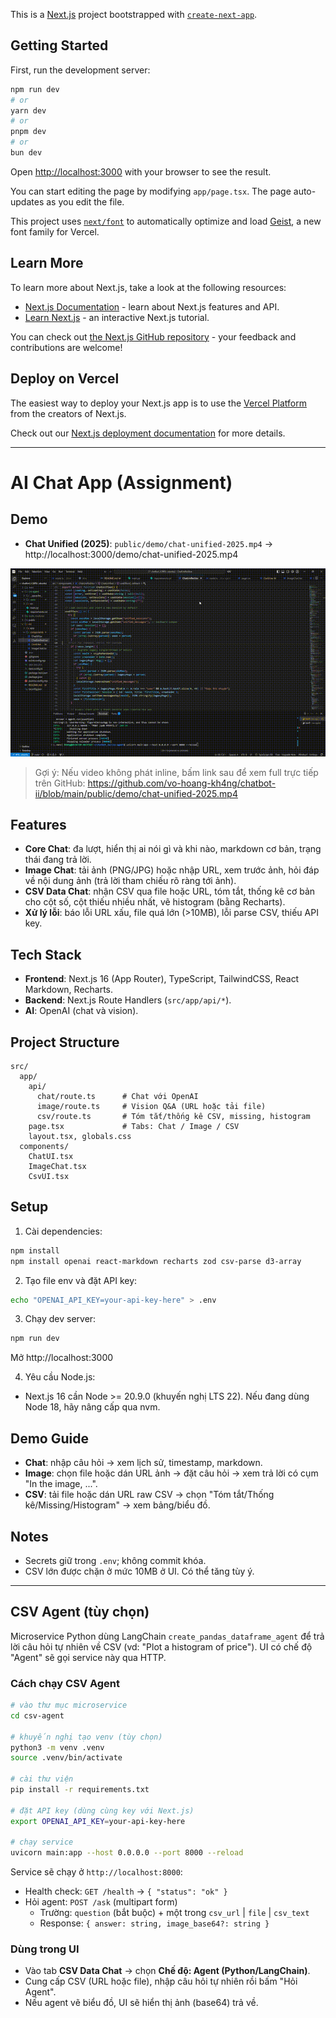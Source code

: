 This is a [Next.js](https://nextjs.org) project bootstrapped with [`create-next-app`](https://nextjs.org/docs/app/api-reference/cli/create-next-app).

## Getting Started

First, run the development server:

```bash
npm run dev
# or
yarn dev
# or
pnpm dev
# or
bun dev
```

Open [http://localhost:3000](http://localhost:3000) with your browser to see the result.

You can start editing the page by modifying `app/page.tsx`. The page auto-updates as you edit the file.

This project uses [`next/font`](https://nextjs.org/docs/app/building-your-application/optimizing/fonts) to automatically optimize and load [Geist](https://vercel.com/font), a new font family for Vercel.

## Learn More

To learn more about Next.js, take a look at the following resources:

- [Next.js Documentation](https://nextjs.org/docs) - learn about Next.js features and API.
- [Learn Next.js](https://nextjs.org/learn) - an interactive Next.js tutorial.

You can check out [the Next.js GitHub repository](https://github.com/vercel/next.js) - your feedback and contributions are welcome!

## Deploy on Vercel

The easiest way to deploy your Next.js app is to use the [Vercel Platform](https://vercel.com/new?utm_medium=default-template&filter=next.js&utm_source=create-next-app&utm_campaign=create-next-app-readme) from the creators of Next.js.

Check out our [Next.js deployment documentation](https://nextjs.org/docs/app/building-your-application/deploying) for more details.

---

# AI Chat App (Assignment)

## Demo

- **Chat Unified (2025)**: `public/demo/chat-unified-2025.mp4` → http://localhost:3000/demo/chat-unified-2025.mp4

[![Watch the demo](public/demo/chat-unified-2025.gif)](https://raw.githubusercontent.com/vo-hoang-kh4ng/chatbot-ii/main/public/demo/chat-unified-2025.mp4)

> Gợi ý: Nếu video không phát inline, bấm link sau để xem full trực tiếp trên GitHub:
> https://github.com/vo-hoang-kh4ng/chatbot-ii/blob/main/public/demo/chat-unified-2025.mp4

## Features

- **Core Chat**: đa lượt, hiển thị ai nói gì và khi nào, markdown cơ bản, trạng thái đang trả lời.
- **Image Chat**: tải ảnh (PNG/JPG) hoặc nhập URL, xem trước ảnh, hỏi đáp về nội dung ảnh (trả lời tham chiếu rõ ràng tới ảnh).
- **CSV Data Chat**: nhận CSV qua file hoặc URL, tóm tắt, thống kê cơ bản cho cột số, cột thiếu nhiều nhất, vẽ histogram (bằng Recharts).
- **Xử lý lỗi**: báo lỗi URL xấu, file quá lớn (>10MB), lỗi parse CSV, thiếu API key.

## Tech Stack

- **Frontend**: Next.js 16 (App Router), TypeScript, TailwindCSS, React Markdown, Recharts.
- **Backend**: Next.js Route Handlers (`src/app/api/*`).
- **AI**: OpenAI (chat và vision).

## Project Structure

```
src/
  app/
    api/
      chat/route.ts      # Chat với OpenAI
      image/route.ts     # Vision Q&A (URL hoặc tải file)
      csv/route.ts       # Tóm tắt/thống kê CSV, missing, histogram
    page.tsx             # Tabs: Chat / Image / CSV
    layout.tsx, globals.css
  components/
    ChatUI.tsx
    ImageChat.tsx
    CsvUI.tsx
```

## Setup

1. Cài dependencies:
```bash
npm install
npm install openai react-markdown recharts zod csv-parse d3-array
```

2. Tạo file env và đặt API key:
```bash
echo "OPENAI_API_KEY=your-api-key-here" > .env
```

3. Chạy dev server:
```bash
npm run dev
```
Mở http://localhost:3000

4. Yêu cầu Node.js:
- Next.js 16 cần Node >= 20.9.0 (khuyến nghị LTS 22). Nếu đang dùng Node 18, hãy nâng cấp qua nvm.

## Demo Guide

- **Chat**: nhập câu hỏi → xem lịch sử, timestamp, markdown.
- **Image**: chọn file hoặc dán URL ảnh → đặt câu hỏi → xem trả lời có cụm "In the image, ...".
- **CSV**: tải file hoặc dán URL raw CSV → chọn "Tóm tắt/Thống kê/Missing/Histogram" → xem bảng/biểu đồ.

## Notes

- Secrets giữ trong `.env`; không commit khóa.
- CSV lớn được chặn ở mức 10MB ở UI. Có thể tăng tùy ý.

---

## CSV Agent (tùy chọn)

Microservice Python dùng LangChain `create_pandas_dataframe_agent` để trả lời câu hỏi tự nhiên về CSV (vd: "Plot a histogram of price"). UI có chế độ "Agent" sẽ gọi service này qua HTTP.

### Cách chạy CSV Agent

```bash
# vào thư mục microservice
cd csv-agent

# khuyến nghị tạo venv (tùy chọn)
python3 -m venv .venv
source .venv/bin/activate

# cài thư viện
pip install -r requirements.txt

# đặt API key (dùng cùng key với Next.js)
export OPENAI_API_KEY=your-api-key-here

# chạy service
uvicorn main:app --host 0.0.0.0 --port 8000 --reload
```

Service sẽ chạy ở `http://localhost:8000`:

- Health check: `GET /health` → `{ "status": "ok" }`
- Hỏi agent: `POST /ask` (multipart form)
  - Trường: `question` (bắt buộc) + một trong `csv_url` | `file` | `csv_text`
  - Response: `{ answer: string, image_base64?: string }`

### Dùng trong UI

- Vào tab **CSV Data Chat** → chọn **Chế độ: Agent (Python/LangChain)**.
- Cung cấp CSV (URL hoặc file), nhập câu hỏi tự nhiên rồi bấm "Hỏi Agent".
- Nếu agent vẽ biểu đồ, UI sẽ hiển thị ảnh (base64) trả về.
